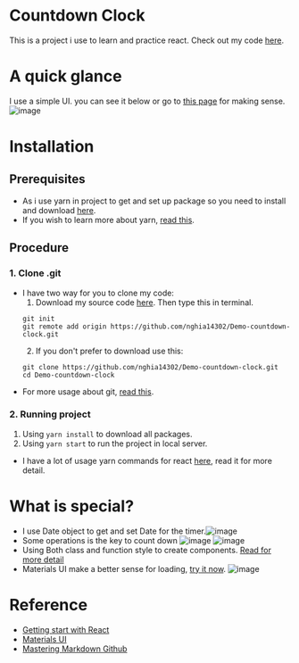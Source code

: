 # Countdown Clock
This is a project i use to learn and practice react. Check out my code [here](https://github.com/nghia14302/Demo-countdown-clock/tree/master).

# A quick glance
I use a simple UI. you can see it below or go to [this page](https://nghia14302.github.io/Demo-countdown-clock/) for making sense.
![image](https://user-images.githubusercontent.com/22288298/118349939-fd4aa880-b57d-11eb-8b23-2758476f50a5.png)
# Installation 
## Prerequisites
  - As i use yarn in project to get and set up package so you need to install and download [here](https://classic.yarnpkg.com/en/).
  - If you wish to learn more about yarn, [read this](https://classic.yarnpkg.com/en/docs).
## Procedure
### 1. Clone .git
- I have two way for you to clone my code:
   1. Download my source code [here](https://github.com/nghia14302/Demo-countdown-clock/tree/master). Then type this in terminal.
    ```
    git init
    git remote add origin https://github.com/nghia14302/Demo-countdown-clock.git
    ```
   2. If you don't prefer to download use this:
   ```
   git clone https://github.com/nghia14302/Demo-countdown-clock.git
   cd Demo-countdown-clock
   ```
- For more usage about git, [read this](https://www.git-tower.com/learn/git/commands/).
### 2. Running project
  1.  Using `yarn install` to download all packages.
  2. Using `yarn start` to run the project in local server. 
 - I have a lot of usage yarn commands for react [here](https://github.com/nghia14302/Demo-countdown-clock/blob/master/ReacIntroduction.md), read it for more detail.
# What is special?
 - I use Date object to get and set Date for the timer.![image](https://user-images.githubusercontent.com/22288298/118350412-b14d3300-b580-11eb-9978-e4bbb4480cd3.png)
 - Some operations is the key to count down ![image](https://user-images.githubusercontent.com/22288298/118350442-d93c9680-b580-11eb-949d-6fa7c6686151.png) ![image](https://user-images.githubusercontent.com/22288298/118350446-e3f72b80-b580-11eb-95fc-def29ecfd37e.png)
 - Using Both class and function style to create components. [Read for more detail](https://reactjs.org/docs/components-and-props.html#function-and-class-components)
 - Materials UI make a better sense for loading, [try it now](https://material-ui.com/components/progress/). ![image](https://user-images.githubusercontent.com/22288298/118480270-36307c00-b73c-11eb-95e0-d18648da5df7.png)
# Reference  
- [Getting start with React](https://reactjs.org/docs/getting-started.html) 
- [Materials UI](https://material-ui.com/)
- [Mastering Markdown Github](https://guides.github.com/features/mastering-markdown/)
